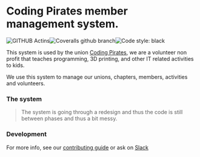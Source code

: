 # Coding Pirates member management system.

![GITHUB Actins](https://github.com/CodingPirates/forenings_medlemmer/workflows/Prepare%20deploy/badge.svg)![Coveralls github branch](https://img.shields.io/coveralls/github/CodingPirates/forenings_medlemmer/master.svg?style=for-the-badge)![Code style: black](https://img.shields.io/badge/CODE%20STYLE-Black-black.svg?style=for-the-badge)

This system is used by the union [Coding Pirates][cpdk], we are a volunteer
non profit that teaches programming, 3D printing, and other IT related
activities to kids.

We use this system to manage our unions, chapters, members, activities and
volunteers.

### The system

> The system is going through a redesign and thus the code is still between
> phases and thus a bit messy.

### Development

For more info, see our [contributing guide](./github/CONTRIBUTING.md) or ask on
[Slack][slack]

<!-- Links -->

[cpdk]: https://codingpirates.dk
[slack]: https://slackinvite.codingpirates.dk/

